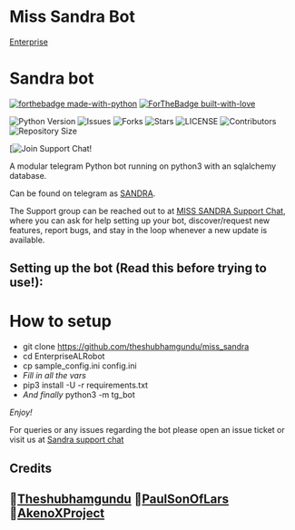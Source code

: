 # Miss Sandra Bot
[Enterprise](https://telegra.ph/file/727f010c55cd4ae088b28.jpg)
# Sandra bot

[![forthebadge made-with-python](http://ForTheBadge.com/images/badges/made-with-python.svg)](https://www.python.org/)
[![ForTheBadge built-with-love](http://ForTheBadge.com/images/badges/built-with-love.svg)](https://GitHub.com/theshubhamgundu/miss_sandra)</br>


![Python Version](https://img.shields.io/badge/python-3.8-green?style=for-the-badge&logo=appveyor)
![Issues](https://img.shields.io/github/issues/theshubhamgundu/miss_sandra?style=for-the-badge&logo=appveyor)
![Forks](https://img.shields.io/github/forks/theshubhamgundu/miss_sandra?style=for-the-badge&logo=appveyor)
![Stars](https://img.shields.io/github/stars/theshubhamgundu/miss_sandra?style=for-the-badge&logo=appveyor)
![LICENSE](https://img.shields.io/github/license/theshubhamgundu/miss_sandra?style=for-the-badge&logo=appveyor)
![Contributors](https://img.shields.io/github/contributors/theshubhamgundu/miss_sandra?style=for-the-badge&logo=appveyor)
![Repository Size](https://img.shields.io/github/repo-size/theshubhamgundu/miss_sandra?style=for-the-badge&logo=appveyor)</br>


[![Join Support Chat!](https://img.shields.io/badge/Support%20Chat-Aketps//t.me/blackstormfederation)




A modular telegram Python bot running on python3 with an sqlalchemy database.

Can be found on telegram as [SANDRA](https://t.me/miss_sandrabot).

The Support group can be reached out to at [MISS SANDRA Support Chat](https://t.me/blackstormfedeartion), where you can ask for help setting up your bot, discover/request new features, report bugs, and stay in the loop whenever a new update is available.



## Setting up the bot (Read this before trying to use!):


# How to setup

- git clone https://github.com/theshubhamgundu/miss_sandra
- cd EnterpriseALRobot
- cp sample_config.ini config.ini
- *Fill in all the vars*
- pip3 install -U -r requirements.txt
- *And finally* python3 -m tg_bot

*Enjoy!*


For queries or any issues regarding the bot please open an issue ticket or visit us at [Sandra support chat](https://t.me/blackstormfederation)  

## Credits
🔸[Theshubhamgundu](https://github.com/theshubhamgundu)
🔸[PaulSonOfLars](https://github.com/PaulSonOfLars)
🔸[AkenoXProject](https://github.com/AkenoXProject)
-------------------------------------------------------------------------------------

